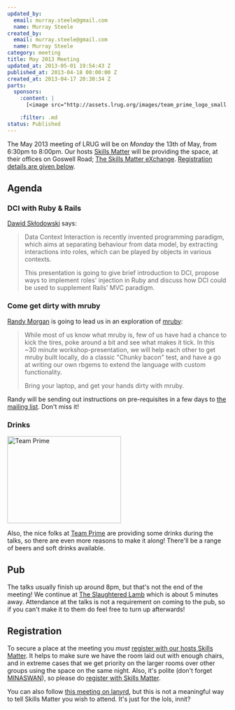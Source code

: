 ```yaml
--- 
updated_by: 
  email: murray.steele@gmail.com
  name: Murray Steele
created_by: 
  email: murray.steele@gmail.com
  name: Murray Steele
category: meeting
title: May 2013 Meeting
updated_at: 2013-05-01 19:54:43 Z
published_at: 2013-04-18 00:00:00 Z
created_at: 2013-04-17 20:30:34 Z
parts: 
  sponsors: 
    :content: |
      [<image src="http://assets.lrug.org/images/team_prime_logo_small.jpg" width="120" height="92" alt="Team Prime" title="Team Prime Logo"/>](http://www.team-prime.com/)

    :filter: .md
status: Published
---
```


The May 2013 meeting of LRUG will be on *Monday* the 13th of May, from 6:30pm to 8:00pm.  Our hosts [Skills Matter](http://skillsmatter.com/) will be providing the space, at their offices on Goswell Road; [The Skills Matter eXchange](http://skillsmatter.com/location-details/design-architecture/484/96).  <a href="#may13registration">Registration details are given below</a>.

Agenda
------

### DCI with Ruby & Rails

[Dawid Skłodowski](http://dawid.sklodowski.eu/) says:

> Data Context Interaction is recently invented programming paradigm,
> which aims at separating behaviour from data model, by extracting
> interactions into roles, which can be played by objects in various
> contexts.
>
> This presentation is going to give brief introduction to DCI, 
> propose ways to implement roles' injection in Ruby and discuss 
> how DCI could be used to supplement Rails' MVC paradigm.

### Come get dirty with mruby

[Randy Morgan](https://github.com/randym) is going to lead us in an exploration of [mruby](https://github.com/mruby/mruby):

> While most of us know what mruby is, few of us have had a 
> chance to kick the tires, poke around a bit and see what 
> makes it tick. In this ~30 minute workshop-presentation, 
> we will help each other to get mruby built locally, do a 
> classic "Chunky bacon" test, and have a go at writing our
> own rbgems to extend the language with custom functionality.
>
> Bring your laptop, and get your hands dirty with mruby.

Randy will be sending out instructions on pre-requisites in a few days to [the mailing list](http://lists.lrug.org/listinfo.cgi/chat-lrug.org). Don't miss it!

### Drinks

[<image src="http://assets.lrug.org/images/team_prime_logo_medium.jpg" width="260" height="199" alt="Team Prime" title="Team Prime Logo"/>](http://www.team-prime.com/)

Also, the nice folks at [Team Prime](http://www.team-prime.com/) are providing some drinks during the talks, so there are even more reasons to make it along!  There'll be a range of beers and soft drinks available.

Pub
---

The talks usually finish up around 8pm, but that's not the end of the meeting!  We continue at [The Slaughtered Lamb](http://www.theslaughteredlambpub.com/) which is about 5 minutes away.  Attendance at the talks is not a requirement on coming to the pub, so if you can't make it to them do feel free to turn up afterwards!

Registration <a name="may13registration">&nbsp;</a>
---------------------------------------------------

To secure a place at the meeting you *must* [register with our hosts Skills Matter](http://skillsmatter.com/podcast/home/dci-with-ruby-rails).  It helps to make sure we have the room laid out with enough chairs, and in extreme cases that we get priority on the larger rooms over other groups using the space on the same night.  Also, it's polite (don't forget [MINASWAN](http://oreilly.com/ruby/excerpts/ruby-learning-rails/ruby-glossary.html#I_indexterm_d1e32036)), so please do [register with Skills Matter](http://skillsmatter.com/podcast/home/dci-with-ruby-rails).

You can also follow [this meeting on lanyrd](http://lanyrd.com/2013/lrug-may/), but this is not a meaningful way to tell Skills Matter you wish to attend.  It's just for the lols, innit?
